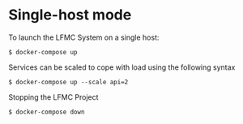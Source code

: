 # Single-host mode

To launch the LFMC System on a single host:

	$ docker-compose up
	
Services can be scaled to cope with load using the following syntax

	$ docker-compose up --scale api=2

Stopping the LFMC Project

	$ docker-compose down